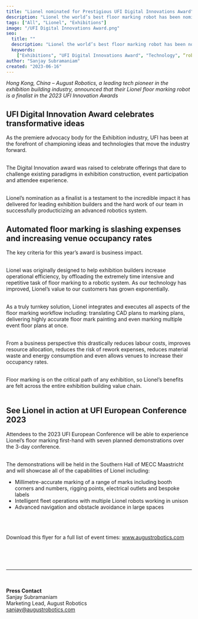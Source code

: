 ```yaml
---
title: "Lionel nominated for Prestigious UFI Digital Innovations Award"
description: "Lionel the world’s best floor marking robot has been nominated as a finalist in the 2023 UFI Digital Innovation awards"
tags: ["All", "Lionel", "Exhibitions"]
image: "/UFI Digital Innovations Award.png"
seo:
  title: ""
  description: "Lionel the world’s best floor marking robot has been nominated as a finalist in the 2023 UFI Digital Innovation awards"
  keywords:
    ["Exhibitions", "UFI Digital Innovations Award", "Technology", “robot”]
author: "Sanjay Subramaniam"
created: "2023-06-16"
---
```


_Hong Kong, China – August Robotics, a leading tech pioneer in the exhibition building industry, announced that their Lionel floor marking robot is a finalist in the 2023 UFI Innovation Awards_

## UFI Digital Innovation Award celebrates transformative ideas

As the premiere advocacy body for the Exhibition industry, UFI has been at the forefront of championing ideas and technologies that move the industry forward. <br/><br/>

The Digital Innovation award was raised to celebrate offerings that dare to challenge existing paradigms in exhibition construction, event participation and attendee experience. <br/><br/>

Lionel’s nomination as a finalist is a testament to the incredible impact it has delivered for leading exhibition builders and the hard work of our team in successfully producticizing an advanced robotics system.

## Automated floor marking is slashing expenses and increasing venue occupancy rates

The key criteria for this year’s award is business impact.<br/><br/>

Lionel was originally designed to help exhibition builders increase operational efficiency, by offloading the extremely time intensive and repetitive task of floor marking to a robotic system. As our technology has improved, Lionel’s value to our customers has grown exponentially.<br/><br/>

As a truly turnkey solution, Lionel integrates and executes all aspects of the floor marking workflow including: translating CAD plans to marking plans, delivering highly accurate floor mark painting and even marking multiple event floor plans at once.<br/><br/>

From a business perspective this drastically reduces labour costs, improves resource allocation, reduces the risk of rework expenses, reduces material waste and energy consumption and even allows venues to increase their occupancy rates.<br/><br/>

Floor marking is on the critical path of any exhibition, so Lionel’s benefits are felt across the entire exhibition building value chain.<br/><br/>

## See Lionel in action at UFI European Conference 2023

Attendees to the 2023 UFI European Conference will be able to experience Lionel’s floor marking first-hand with seven planned demonstrations over the 3-day conference.<br/><br/>

The demonstrations will be held in the Southern Hall of MECC Maastricht and will showcase all of the capabilities of Lionel including:

<ul class="list-disc">
    <li>Millimetre-accurate marking of a range of marks including booth corners and numbers, rigging points, electrical outlets and bespoke labels</li>
    <li>Intelligent fleet operations with multiple Lionel robots working in unison</li>
    <li>Advanced navigation and obstacle avoidance in large spaces</li>
</ul>

<br/><br/><br/>
Download this flyer for a full list of event times: <a class="text-arprimary underline" href="https://drive.google.com/file/d/1P6lSPY_NFyV-VU_1azRVtlLKIZWwTM16/view?usp=drive_link">www.augustrobotics.com</a>

<br/><br/><br/>

---

<br/><br/>
<strong>Press Contact</strong><br/>
Sanjay Subramaniam<br/>
Marketing Lead, August Robotics<br/>
sanjay@augustrobotics.com
